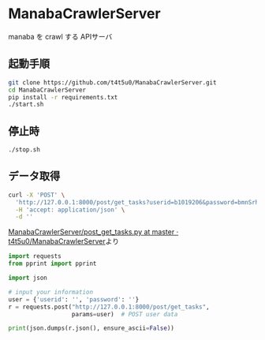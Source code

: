 # ManabaCrawlerServer
manaba を crawl する APIサーバ

## 起動手順
```bash
git clone https://github.com/t4t5u0/ManabaCrawlerServer.git
cd ManabaCrawlerServer
pip install -r requirements.txt
./start.sh
```

## 停止時
```bash
./stop.sh
```

## データ取得
```bash
curl -X 'POST' \
  'http://127.0.0.1:8000/post/get_tasks?userid=b1019206&password=bmnSrha7' \
  -H 'accept: application/json' \
  -d ''
```


[ManabaCrawlerServer/post_get_tasks.py at master · t4t5u0/ManabaCrawlerServer](https://github.com/t4t5u0/ManabaCrawlerServer/blob/master/post_get_tasks.py)より
```py
import requests
from pprint import pprint

import json

# input your information
user = {'userid': '', 'password': ''}
r = requests.post("http://127.0.0.1:8000/post/get_tasks",
                  params=user)  # POST user data

print(json.dumps(r.json(), ensure_ascii=False))
```
